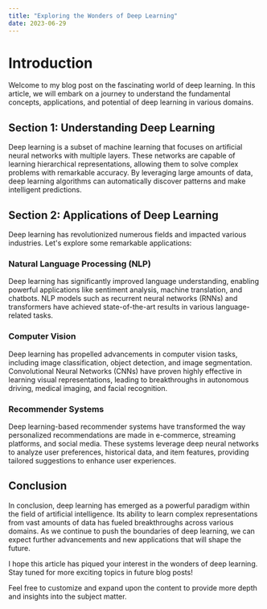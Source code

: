```yaml
---
title: "Exploring the Wonders of Deep Learning"
date: 2023-06-29
---
```


# Introduction

Welcome to my blog post on the fascinating world of deep learning. In this article, we will embark on a journey to understand the fundamental concepts, applications, and potential of deep learning in various domains.

## Section 1: Understanding Deep Learning

Deep learning is a subset of machine learning that focuses on artificial neural networks with multiple layers. These networks are capable of learning hierarchical representations, allowing them to solve complex problems with remarkable accuracy. By leveraging large amounts of data, deep learning algorithms can automatically discover patterns and make intelligent predictions.

## Section 2: Applications of Deep Learning

Deep learning has revolutionized numerous fields and impacted various industries. Let's explore some remarkable applications:

### Natural Language Processing (NLP)

Deep learning has significantly improved language understanding, enabling powerful applications like sentiment analysis, machine translation, and chatbots. NLP models such as recurrent neural networks (RNNs) and transformers have achieved state-of-the-art results in various language-related tasks.

### Computer Vision

Deep learning has propelled advancements in computer vision tasks, including image classification, object detection, and image segmentation. Convolutional Neural Networks (CNNs) have proven highly effective in learning visual representations, leading to breakthroughs in autonomous driving, medical imaging, and facial recognition.

### Recommender Systems

Deep learning-based recommender systems have transformed the way personalized recommendations are made in e-commerce, streaming platforms, and social media. These systems leverage deep neural networks to analyze user preferences, historical data, and item features, providing tailored suggestions to enhance user experiences.

## Conclusion

In conclusion, deep learning has emerged as a powerful paradigm within the field of artificial intelligence. Its ability to learn complex representations from vast amounts of data has fueled breakthroughs across various domains. As we continue to push the boundaries of deep learning, we can expect further advancements and new applications that will shape the future.

I hope this article has piqued your interest in the wonders of deep learning. Stay tuned for more exciting topics in future blog posts!

Feel free to customize and expand upon the content to provide more depth and insights into the subject matter.
